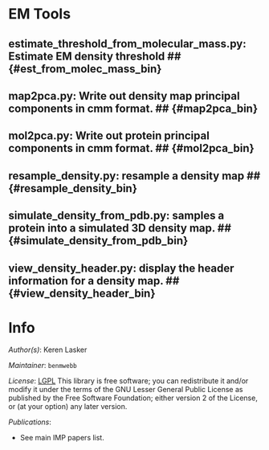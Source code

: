 # EM Tools

## estimate_threshold_from_molecular_mass.py: Estimate EM density threshold ## {#est_from_molec_mass_bin}

## map2pca.py: Write out density map principal components in cmm format. ## {#map2pca_bin}

## mol2pca.py: Write out protein principal components in cmm format. ## {#mol2pca_bin}

## resample_density.py: resample a density map ## {#resample_density_bin}

## simulate_density_from_pdb.py: samples a protein into a simulated 3D density map. ## {#simulate_density_from_pdb_bin}

## view_density_header.py: display the header information for a density map. ## {#view_density_header_bin}

# Info

_Author(s)_: Keren Lasker

_Maintainer_: `benmwebb`

_License_: [LGPL](http://www.gnu.org/licenses/old-licenses/lgpl-2.1.html)
This library is free software; you can redistribute it and/or
modify it under the terms of the GNU Lesser General Public
License as published by the Free Software Foundation; either
version 2 of the License, or (at your option) any later version.

_Publications_:
 - See main IMP papers list.
